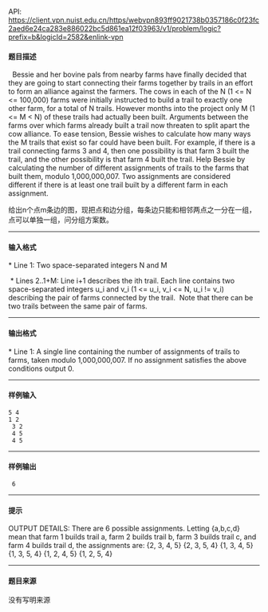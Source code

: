 API: https://client.vpn.nuist.edu.cn/https/webvpn893ff9021738b0357186c0f23fc2aed6e24ca283e886022bc5d861ea12f03963/v1/problem/logic?prefix=b&logicId=2582&enlink-vpn

#### 题目描述

  Bessie and her bovine pals from nearby farms have finally decided that they are going to start connecting their farms together by trails in an effort to form an alliance against the farmers. The cows in each of the N (1 <= N <= 100,000) farms were initially instructed to build a trail to exactly one other farm, for a total of N trails. However months into the project only M (1 <= M < N) of these trails had actually been built. Arguments between the farms over which farms already built a trail now threaten to split apart the cow alliance. To ease tension, Bessie wishes to calculate how many ways the M trails that exist so far could have been built. For example, if there is a trail connecting farms 3 and 4, then one possibility is that farm 3 built the trail, and the other possibility is that farm 4 built the trail. Help Bessie by calculating the number of different assignments of trails to the farms that built them, modulo 1,000,000,007. Two assignments are considered different if there is at least one trail built by a different farm in each assignment.

给出n个点m条边的图，现把点和边分组，每条边只能和相邻两点之一分在一组，点可以单独一组，问分组方案数。

---

#### 输入格式

\* Line 1: Two space-separated integers N and M

 \* Lines 2..1+M: Line i+1 describes the ith trail. Each line contains two space-separated integers u\_i and v\_i (1 <= u\_i, v\_i <= N, u\_i != v\_i) describing the pair of farms connected by the trail.  Note that there can be two trails between the same pair of farms.

---

#### 输出格式

\* Line 1: A single line containing the number of assignments of trails to farms, taken modulo 1,000,000,007. If no assignment satisfies the above conditions output 0.

---

#### 样例输入
```
5 4 
1 2
 3 2
 4 5
 4 5
```

---

#### 样例输出
```
 6 
```

---

#### 提示

OUTPUT DETAILS: There are 6 possible assignments. Letting {a,b,c,d} mean that farm 1 builds trail a, farm 2 builds trail b, farm 3 builds trail c, and farm 4 builds trail d, the assignments are: {2, 3, 4, 5} {2, 3, 5, 4} {1, 3, 4, 5} {1, 3, 5, 4} {1, 2, 4, 5} {1, 2, 5, 4}

---

#### 题目来源

没有写明来源
